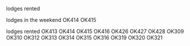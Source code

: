 lodges rented

lodges in the weekend
OK414
OK415
 
lodges rented
OK413
OK414
OK415
OK416
OK426
OK427
OK428
OK309
OK310
OK312
OK313
OK314
OK315
OK316
OK319
OK320
OK321


